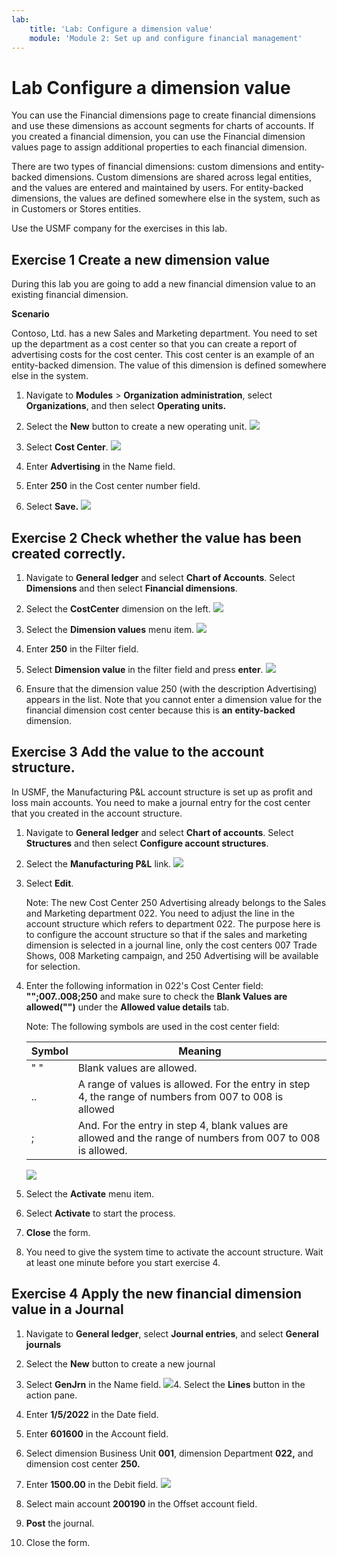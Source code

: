 ```yaml
---
lab:
    title: 'Lab: Configure a dimension value'
    module: 'Module 2: Set up and configure financial management'
---
```


# Lab Configure a dimension value

You can use the Financial dimensions page to create financial dimensions and use these dimensions as account segments for charts of accounts. If you created a financial dimension, you can use the Financial dimension values page to assign additional properties to each financial dimension.

There are two types of financial dimensions: custom dimensions and entity-backed dimensions. Custom dimensions are shared across legal entities, and the values are entered and maintained by users. For entity-backed dimensions, the values are defined somewhere else in the system, such as in Customers or Stores entities.

Use the USMF company for the exercises in this lab.

 

## Exercise 1 Create a new dimension value


During this lab you are going to add a new financial dimension value to an existing financial dimension. 

 

**Scenario** 

 

Contoso, Ltd. has a new Sales and Marketing department. You need to set up the department as a cost center so that you can create a report of advertising costs for the cost center. This cost center is an example of an entity-backed dimension. The value of this dimension is defined somewhere else in the system. 


1. Navigate to **Modules** > **Organization administration**, select **Organizations**, and then select **Operating units.**

2. Select the **New** button to create a new operating unit. 
![](../images/Module_1_Activity_2_-_Configure_financial_dimensions_and_make_a_journal_entry_image1.png)
 

3. Select **Cost Center**. 
![](../images/Module_1_Activity_2_-_Configure_financial_dimensions_and_make_a_journal_entry_image2.png)
 

4. Enter **Advertising** in the Name field. 

5. Enter **250** in the Cost center number field.

6. Select **Save.**
![](../images/Module_1_Activity_2_-_Configure_financial_dimensions_and_make_a_journal_entry_image3.png)

## Exercise 2 Check whether the value has been created correctly.

1. Navigate to **General ledger** and select **Chart of Accounts**. Select **Dimensions** and then select **Financial dimensions**.

2. Select the **CostCenter** dimension on the left.
![](../images/Module_1_Activity_2_-_Configure_financial_dimensions_and_make_a_journal_entry_image4.png)

3. Select the **Dimension values** menu item. 
![](../images/Module_1_Activity_2_-_Configure_financial_dimensions_and_make_a_journal_entry_image5.png)
 
4. Enter **250** in the Filter field. 

5. Select **Dimension value** in the filter field and press **enter**. 
![](../images/Module_1_Activity_2_-_Configure_financial_dimensions_and_make_a_journal_entry_image6.png)
 

6. Ensure that the dimension value 250 (with the description Advertising) appears in the list. Note that you cannot enter a dimension value for the financial dimension cost center because this is **an** **entity-backed** dimension.   


## Exercise 3 Add the value to the account structure. 

In USMF, the Manufacturing P&L account structure is set up as profit and loss main accounts. You need to make a journal entry for the cost center that you created in the account structure. 

1. Navigate to **General ledger** and select **Chart of accounts**. Select **Structures** and then select **Configure account structures**. 

2. Select the **Manufacturing P&amp;L** link.
![](../images/Module_1_Activity_2_-_Configure_financial_dimensions_and_make_a_journal_entry_image7.png)

3. Select **Edit**.

    Note: The new Cost Center 250 Advertising already belongs to the Sales and Marketing department 022. You need to adjust the line in the account structure which refers to department 022. The purpose here is to configure the account structure so that if the sales and marketing dimension is selected in a journal line, only the cost centers 007 Trade Shows, 008 Marketing campaign, and 250 Advertising will be available for selection.  


4. Enter the following information in 022's Cost Center field: **"";007..008;250** and make sure to check the **Blank Values are allowed("")** under the **Allowed value details** tab.

    Note: The following symbols are used in the cost center field:  

    | **Symbol**| **Meaning** |
    | - | - |
    | " "| Blank values are allowed. |
    | ..| A range of values is allowed. For the entry in step 4, the range of numbers from 007 to 008 is allowed |
    | ;| And. For the entry in step 4, blank values are allowed and the range of numbers from 007 to 008 is allowed. |

    ![](../images/Module_1_Activity_2_-_Configure_financial_dimensions_and_make_a_journal_entry_image8.png)

5. Select the **Activate** menu item. 

6. Select **Activate** to start the process. 

7. **Close** the form. 

8. You need to give the system time to activate the account structure. Wait at least one minute before you start exercise 4. 

 
## Exercise 4 Apply the new financial dimension value in a Journal


1. Navigate to **General ledger**, select **Journal entries**, and select **General journals**

2. Select the **New** button to create a new journal

3. Select **GenJrn** in the Name field. 
![](../images/Module_1_Activity_2_-_Configure_financial_dimensions_and_make_a_journal_entry_image9.png)4. Select the **Lines** button in the action pane. 

5. Enter **1/5/2022** in the Date field.

6. Enter **601600** in the Account field.

7. Select dimension Business Unit **001**, dimension Department **022,** and dimension cost center **250.**

8. Enter **1500.00** in the Debit field. 
![](../images/Module_1_Activity_2_-_Configure_financial_dimensions_and_make_a_journal_entry_image10.png)
9. Select main account **200190** in the Offset account field. 

10. **Post** the journal. 

11. Close the form.